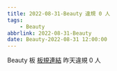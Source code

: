 ```yaml
---
title: 2022-08-31-Beauty 違規 0 人
tags:
    - Beauty
abbrlink: 2022-08-31-Beauty
date: Beauty-2022-08-31 12:00:00
---
```

Beauty 板 [板規連結](https://www.ptt.cc/bbs/Beauty/M.1630069980.A.84B.html)
昨天違規 0 人
